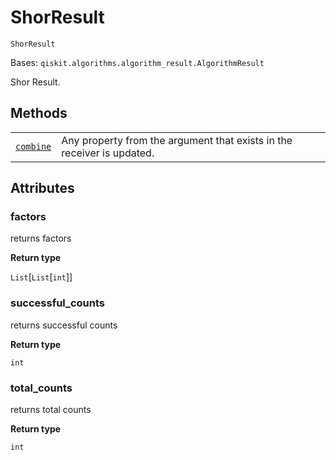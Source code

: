 # ShorResult



`ShorResult`

Bases: `qiskit.algorithms.algorithm_result.AlgorithmResult`

Shor Result.

## Methods

|                                                                                                                               |                                                                        |
| ----------------------------------------------------------------------------------------------------------------------------- | ---------------------------------------------------------------------- |
| [`combine`](qiskit.algorithms.ShorResult.combine#qiskit.algorithms.ShorResult.combine "qiskit.algorithms.ShorResult.combine") | Any property from the argument that exists in the receiver is updated. |

## Attributes



### factors

returns factors

**Return type**

`List`\[`List`\[`int`]]



### successful\_counts

returns successful counts

**Return type**

`int`



### total\_counts

returns total counts

**Return type**

`int`
